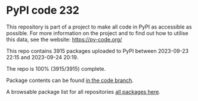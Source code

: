 # PyPI code 232

This repository is part of a project to make all code in PyPI as accessible as possible. For more information 
on the project and to find out how to utilise this data, see the website: https://py-code.org/

This repo contains 3915 packages uploaded to PyPI between 
2023-09-23 22:15 and 2023-09-24 20:19.

The repo is 100% (3915/3915) complete.

Package contents can be found [in the code branch](https://github.com/pypi-data/pypi-mirror-232/tree/code/packages).

A browsable package list for all repositories [all packages here](https://py-code.org/repositories/pypi-mirror-232).


